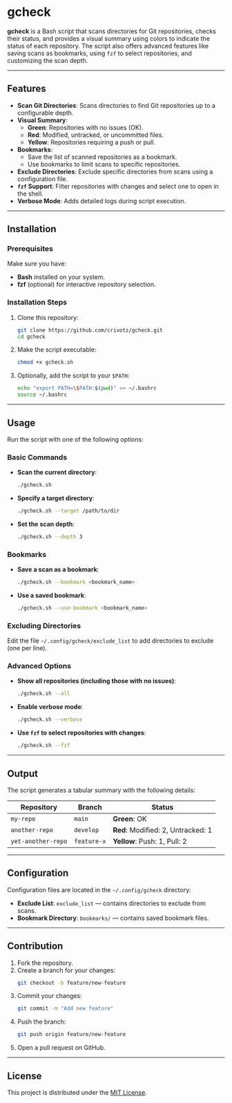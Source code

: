 # gcheck

**gcheck** is a Bash script that scans directories for Git repositories, checks their status, and provides a visual summary using colors to indicate the status of each repository. The script also offers advanced features like saving scans as bookmarks, using `fzf` to select repositories, and customizing the scan depth.

---

## Features

- **Scan Git Directories**: Scans directories to find Git repositories up to a configurable depth.
- **Visual Summary**:
  - **Green**: Repositories with no issues (OK).
  - **Red**: Modified, untracked, or uncommitted files.
  - **Yellow**: Repositories requiring a push or pull.
- **Bookmarks**:
  - Save the list of scanned repositories as a bookmark.
  - Use bookmarks to limit scans to specific repositories.
- **Exclude Directories**: Exclude specific directories from scans using a configuration file.
- **`fzf` Support**: Filter repositories with changes and select one to open in the shell.
- **Verbose Mode**: Adds detailed logs during script execution.

---

## Installation

### Prerequisites

Make sure you have:
- **Bash** installed on your system.
- **fzf** (optional) for interactive repository selection.

### Installation Steps

1. Clone this repository:
   ```bash
   git clone https://github.com/crivotz/gcheck.git
   cd gcheck
   ```

2. Make the script executable:
   ```bash
   chmod +x gcheck.sh
   ```

3. Optionally, add the script to your `$PATH`:
   ```bash
   echo "export PATH=\$PATH:$(pwd)" >> ~/.bashrc
   source ~/.bashrc
   ```

---

## Usage

Run the script with one of the following options:

### Basic Commands

- **Scan the current directory**:
  ```bash
  ./gcheck.sh
  ```

- **Specify a target directory**:
  ```bash
  ./gcheck.sh --target /path/to/dir
  ```

- **Set the scan depth**:
  ```bash
  ./gcheck.sh --depth 3
  ```

### Bookmarks

- **Save a scan as a bookmark**:
  ```bash
  ./gcheck.sh --bookmark <bookmark_name>
  ```

- **Use a saved bookmark**:
  ```bash
  ./gcheck.sh --use-bookmark <bookmark_name>
  ```

### Excluding Directories

Edit the file `~/.config/gcheck/exclude_list` to add directories to exclude (one per line).

### Advanced Options

- **Show all repositories (including those with no issues)**:
  ```bash
  ./gcheck.sh --all
  ```

- **Enable verbose mode**:
  ```bash
  ./gcheck.sh --verbose
  ```

- **Use `fzf` to select repositories with changes**:
  ```bash
  ./gcheck.sh --fzf
  ```

---

## Output

The script generates a tabular summary with the following details:

| Repository                  | Branch              | Status                                         |
|-----------------------------|---------------------|-----------------------------------------------|
| `my-repo`                   | `main`             | **Green**: OK                                 |
| `another-repo`              | `develop`          | **Red**: Modified: 2, Untracked: 1           |
| `yet-another-repo`          | `feature-x`        | **Yellow**: Push: 1, Pull: 2                  |

---

## Configuration

Configuration files are located in the `~/.config/gcheck` directory:
- **Exclude List**: `exclude_list` — contains directories to exclude from scans.
- **Bookmark Directory**: `bookmarks/` — contains saved bookmark files.

---

## Contribution

1. Fork the repository.
2. Create a branch for your changes:
   ```bash
   git checkout -b feature/new-feature
   ```
3. Commit your changes:
   ```bash
   git commit -m "Add new feature"
   ```
4. Push the branch:
   ```bash
   git push origin feature/new-feature
   ```
5. Open a pull request on GitHub.

---

## License

This project is distributed under the [MIT License](LICENSE).
